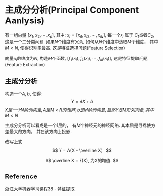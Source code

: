# 主成分分析(Principal Component Aanlysis)

有一组向量 $[x_1, x_2, \cdots, x_p]$, 其中:
$x_i = [ x_{i1}, x_{i2}, \cdots, x_{iN} ]$, 
每一个$x_i$ 属于 $C_1$或者$C_2$, 
这是一个二分类问题.
如果$N$个维度有冗余,  如何从$N$个维度中选取$M$个维度， 其中$M < N$, 使得识别率最高. 这是特征选择问题(Feature Selection）

向量$x_i$的维度为$N$, 构造$M$个函数, $[f_1(x_i), f_2(x_i), \cdots, f_M(x_i)]$, 这是特征提取问题(Feature Extraction)

## 主成分分析
构造一个$A, b$, 使得:
$$
Y = AX + b
$$
$X是一个N阶列向量, A是M \times N的矩阵, b 是M阶列向量, 显然Y是M阶列向量, 其中 M < N$

主成分分析可以看成是一个1层的， 有$M$个神经元的神经网络. 其本质是寻找使方差最大的方向， 并在该方向上投影.

改写上式
$$
Y = A(X - \overline X）
$$

$$
\overline X = E(X), 为X的均值.
$$




## Reference
浙江大学机器学习课程38 - 特征提取
